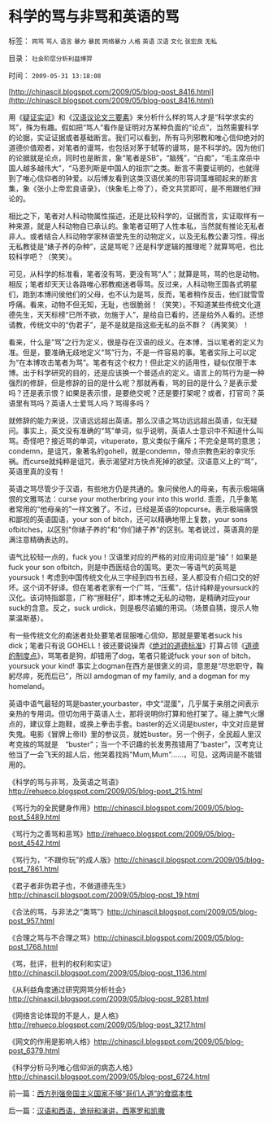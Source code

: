 # 科学的骂与非骂和英语的骂

标签： `网骂` `骂人` `语言` `暴力` `暴民` `网络暴力` `人格` `英语` `汉语` `文化` `张宏良` `无私` 

目录： `社会阶层分析利益博羿`

时间： `2009-05-31 13:18:08`

[http://chinascil.blogspot.com/2009/05/blog-post_8416.html](http://chinascil.blogspot.com/2009/05/blog-post_8416.html)

用《[疑证实证](../../../2009/5/19/疑证与实证的精确语义，及疑证从无.md)》和《[汉语议论文三要素](../../../2009/5/20/疑证与实证及汉议论文三要素论.md)》来分析什么样的骂人才是“科学求实的骂”，殊为有趣。假如把“骂人”看作是证明对方某种负面的“论点”，当然需要科学的论据，实证证据或者基础断言。我们可以看到，所有马列邪教和唯心信仰绝对的道德价值观者，对笔者的谩骂，也包括对茅于轼等的谩骂，是不科学的。因为他们的论据就是论点，同时也是断言，象“笔者是SB”，“脑残”，“白痴”，“毛主席杀中国人越多越伟大”，“马恩列斯是中国人的祖宗”之类。断言不需要证明的，也就得到了唯心信仰者的钟爱。以后博友看到这类汉语优美的形容词藻堆砌起来的断言集，象《张小上帝宏良语录》，（快象毛上帝了），奇文共赏即可，是不用跟他们辩论的。

相比之下，笔者对人科动物属性描述，还是比较科学的，证据而言，实证取样有一种来源，就是人科动物自已承认的。象笔者证明了人性本私，当然就有推论无私者非人。或者结合人科动物学家林语堂先生的动物定义，以及无私教公妻习性，得出无私教徒是“婊子养的杂种”，这是骂呢？还是科学逻辑的推理呢？就算骂吧，也比较科学吧？（笑笑）。

可见，从科学的标准看，笔者没有骂，更没有骂“人”；就算是骂，骂的也是动物。相反；笔者却天天让各路唯心邪教痴迷者辱骂。反过来，人科动物王国各式明星们，跑到本博问侯他们的父母，也不认为是骂，反而，笔者稍作反击，他们就雪雪呼痛。看来，动物不但无知，无耻，也很脆弱！（笑笑）。不知道某些传统文化道德先生，天天标榜“已所不欲，勿施于人”，是给自已看的，还是给外人看的。还想请教，传统文中的“伪君子”，是不是就是指这些无私的岳不群？（再笑笑）！

看来，什么是“骂”之行为定义，很是存在汉语的歧义。在本博，当以笔者的定义为准。但是，要准确无歧地定义“骂”行为，不是一件容易的事。笔者实际上可以定为“在本博攻击笔者为骂”。笔者有这个权力！但此定义的适用性，疑似仅限于本博。出于科学研究的目的，还是应该换一个普适点的定义。语言上的骂行为是一种强烈的修辞，但是修辞的目的是什么呢？那就再看，骂的目的是什么？是表示爱吗？还是表示恨？如果是表示恨，是要绝交呢？还是要打架呢？或者，打官司？英语里有骂吗？英语人士爱骂人吗？骂得多吗？

就修辞的能力来说，汉语远远超出英语。那么汉语之骂功远远超出英语，似无疑问。事实上，英文没有准确的“骂”单词，似乎说明，英语人士意识中不知道什么叫骂。奇怪吧？接近骂的单词，vituperate，意义类似于痛斥；不完全是骂的意思；condemn，是诅咒，象著名的gohell，就是condemn，带点宗教色彩的幸灾乐祸。而curse就纯粹是诅咒，表示渴望对方快点死掉的欲望。汉语意义上的“骂”，英语里真的没有！

英语之骂尽管少于汉语，有些地方仍是共通的。象问侯他人的母亲，有表示极端痛恨的文雅骂法：curse your motherbring your into this world. 乖乖，几乎象笔者常用的“他母亲的”一样文雅了。不过，已经是英语的topcurse。表示极端痛恨和鄙视的英语国语，your son of bitch，还可以精确地带上复数，your sons ofbitches，以区别"你婊子养的"和“你们婊子养”的区别。笔者说过，英语真的是满注意精确表达的。

语气比较轻一点的，fuck you！汉语里对应的严格的对应用词应是“操”！如果是fuck your son ofbitch，则是中西医结合的国骂。更次一等语气的英骂是yoursuck！考虑到中国传统文化从三字经到四书五经，圣人都没有介绍口交的好坏。这个词不好译。但在笔者老家有一个广骂，“压蕉”，估计纯粹是yoursuck的汉化。该词特指鄙意，广称“擦鞋仔”，即本博之无私的动物，是精确对应your suck的含意。反之，suck urdick，则是极尽谄媚的用词。（场景自猜，提示人物莱温斯基）。

有一些传统文化的痴迷者处处要笔者屈服唯心信仰，那就是要笔者suck his dick；笔者只有说 GOHELL！彼还要说操弄《[绝对的道德标准](../../../2009/3/11/信仰，个人世界观的基础断言；不是绝对的道德标准.md)》打算占领《[道德的制度点](../../../2008/11/10/爱国，并不是做个廉价愤青喊打喊杀.md)》，骂笔者是狗，却错用了dog，笔者只能说fuck your son of bitch，yoursuck your kind! 事实上dogman在西方是很褒义的词，意思是“尽忠职守，鞠躬尽瘁，死而后已”，所以I amdogman of my family, and a dogman for my homeland。

英语中语气最轻的骂是baster,yourbaster，中文“混蛋”，几乎属于亲朋之间表示亲热的专用词。但切勿用于英语人士，那将说明你打算和他打架了。碰上脾气火爆点的，建议穿上跑鞋，或换上拳击手套。baster的近义词是buster，中文对应是冒失鬼。电影《冒牌上帝II》里的参议员，就姓buster。另一个例子，全民超人里汉考克挨的骂就是　“buster”；当一个不识趣的长发男孩错用了“baster”，汉考克让他当了一会飞天的超人后，他哭着找妈"Mum,Mum"……，可见，这两词是不能错用的。

《科学的骂与非骂，及英语之骂语》http://rehueco.blogspot.com/2009/05/blog-post_215.html

《骂行为的全民健身作用》http://chinascil.blogspot.com/2009/05/blog-post_5489.html

《骂行为之善骂和恶骂》http://rehueco.blogspot.com/2009/05/blog-post_4542.html

《骂行为，“不跟你玩”的成人版》http://chinascil.blogspot.com/2009/05/blog-post_7861.html

《君子者非伪君子也，不做道德先生》http://chinascil.blogspot.com/2009/05/blog-post_19.html

《合法的骂，与非法之“类骂”》http://chinascil.blogspot.com/2009/05/blog-post_957.html

《合理之骂与不合理之骂》http://chinascil.blogspot.com/2009/05/blog-post_1768.html

《骂，批评，批判的权利和实证》http://chinascil.blogspot.com/2009/05/blog-post_1136.html

《从利益角度通过研究网骂分析社会》http://chinascil.blogspot.com/2009/05/blog-post_9281.html

《网络言论体现的不是人，是人格》http://rehueco.blogspot.com/2009/05/blog-post_3217.html

《网文的作用是影响人格》http://chinascil.blogspot.com/2009/05/blog-post_6379.html

《科学分析马列唯心信仰派的病态人格》http://chinascil.blogspot.com/2009/05/blog-post_6724.html



前一篇：[西方列强帝国主义国家不够“哥们人道”的食腐本性](../../../2009/5/31/西方列强帝国主义国家不够“哥们人道”的食腐本性.md)

后一篇：[汉语和西语，诡辩和演讲，西塞罗和凯撒](../../../2009/6/1/汉语和西语，诡辩和演讲，西塞罗和凯撒.md)